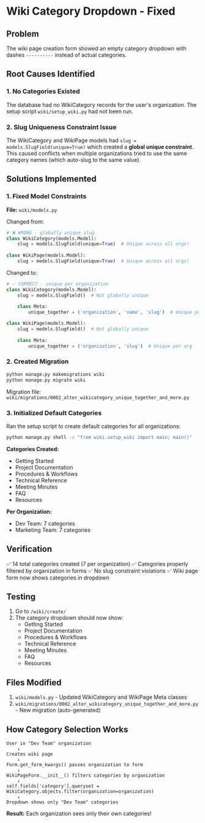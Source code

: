 # Wiki Category Dropdown - Fixed

## Problem
The wiki page creation form showed an empty category dropdown with dashes `----------` instead of actual categories.

## Root Causes Identified

### 1. No Categories Existed
The database had no WikiCategory records for the user's organization. The setup script `wiki/setup_wiki.py` had not been run.

### 2. Slug Uniqueness Constraint Issue
The WikiCategory and WikiPage models had `slug = models.SlugField(unique=True)` which created a **global unique constraint**. This caused conflicts when multiple organizations tried to use the same category names (which auto-slug to the same value).

## Solutions Implemented

### 1. Fixed Model Constraints
**File:** `wiki/models.py`

Changed from:
```python
# ❌ WRONG - globally unique slug
class WikiCategory(models.Model):
    slug = models.SlugField(unique=True)  # Unique across all orgs!
    
class WikiPage(models.Model):
    slug = models.SlugField(unique=True)  # Unique across all orgs!
```

Changed to:
```python
# ✅ CORRECT - unique per organization
class WikiCategory(models.Model):
    slug = models.SlugField()  # Not globally unique
    
    class Meta:
        unique_together = ('organization', 'name', 'slug')  # Unique per org

class WikiPage(models.Model):
    slug = models.SlugField()  # Not globally unique
    
    class Meta:
        unique_together = ('organization', 'slug')  # Unique per org
```

### 2. Created Migration
```bash
python manage.py makemigrations wiki
python manage.py migrate wiki
```

Migration file: `wiki/migrations/0002_alter_wikicategory_unique_together_and_more.py`

### 3. Initialized Default Categories
Ran the setup script to create default categories for all organizations:

```bash
python manage.py shell -c "from wiki.setup_wiki import main; main()"
```

**Categories Created:**
- Getting Started
- Project Documentation
- Procedures & Workflows
- Technical Reference
- Meeting Minutes
- FAQ
- Resources

**Per Organization:**
- Dev Team: 7 categories
- Marketing Team: 7 categories

## Verification

✅ 14 total categories created (7 per organization)
✅ Categories properly filtered by organization in forms
✅ No slug constraint violations
✅ Wiki page form now shows categories in dropdown

## Testing

1. Go to `/wiki/create/`
2. The category dropdown should now show:
   - Getting Started
   - Project Documentation
   - Procedures & Workflows
   - Technical Reference
   - Meeting Minutes
   - FAQ
   - Resources

## Files Modified

1. `wiki/models.py` - Updated WikiCategory and WikiPage Meta classes
2. `wiki/migrations/0002_alter_wikicategory_unique_together_and_more.py` - New migration (auto-generated)

## How Category Selection Works

```
User in "Dev Team" organization
    ↓
Creates wiki page
    ↓
Form.get_form_kwargs() passes organization to form
    ↓
WikiPageForm.__init__() filters categories by organization
    ↓
self.fields['category'].queryset = WikiCategory.objects.filter(organization=organization)
    ↓
Dropdown shows only "Dev Team" categories
```

**Result:** Each organization sees only their own categories!
